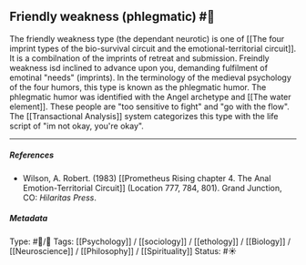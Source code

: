 ## Friendly weakness (phlegmatic) #🧠 

The friendly weakness type (the dependant neurotic) is one of [[The four imprint types of the bio-survival circuit and the emotional-territorial circuit]]. It is a combilnation of the imprints of retreat and submission. Freindly weakness isd inclined to advance upon you, demanding fulfilment of emotinal "needs" (imprints). In the terminology of the medieval psychology of the four humors, this type is known as the phlegmatic humor. The phlegmatic humor was identified with the Angel archetype and [[The water element]]. These people are "too sensitive to fight" and "go with the flow". The [[Transactional Analysis]] system categorizes this type with the life script of "im not okay, you're okay". 

___

##### References

 - Wilson, A. Robert. (1983) [[Prometheus Rising chapter 4. The Anal Emotion-Territorial Circuit]] (Location 777, 784, 801). Grand Junction, CO: _Hilaritas Press_.

##### Metadata

Type: #🔵/🔵 
Tags: [[Psychology]] / [[sociology]] / [[ethology]] / [[Biology]] / [[Neuroscience]] / [[Philosophy]] / [[Spirituality]] 
Status: #☀️ 